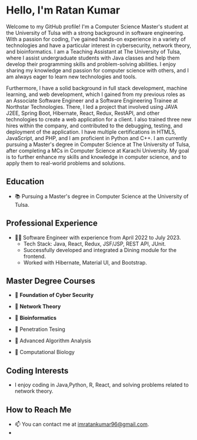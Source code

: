 # Hello, I'm Ratan Kumar

Welcome to my GitHub profile! I'm a Computer Science Master's student at the University of Tulsa with a strong background in software engineering. With a passion for coding, I've gained hands-on experience in a variety of technologies and have a particular interest in cybersecurity, network theory, and bioinformatics. I am a Teaching Assistant at The University of Tulsa, where I assist undergraduate students with Java classes and help them develop their programming skills and problem-solving abilities. I enjoy sharing my knowledge and passion for computer science with others, and I am always eager to learn new technologies and tools.

Furthermore,
I have a solid background in full stack development, machine learning, and web development, which I gained from my previous roles as an Associate Software Engineer and a Software Engineering Trainee at Northstar Technologies. There, I led a project that involved using JAVA J2EE, Spring Boot, Hibernate, React, Redux, RestAPI, and other technologies to create a web application for a client. I also trained three new hires within the company, and contributed to the debugging, testing, and deployment of the application. I have multiple certifications in HTML5, JavaScript, and PHP, and I am proficient in Python and C++. I am currently pursuing a Master's degree in Computer Science at The University of Tulsa, after completing a MCs in Computer Science at Karachi University. My goal is to further enhance my skills and knowledge in computer science, and to apply them to real-world problems and solutions.

## Education

- 📚 Pursuing a Master's degree in Computer Science at the University of Tulsa.

## Professional Experience

- 👨‍💻 Software Engineer with experience from April 2022 to July 2023.
  - Tech Stack: Java, React, Redux, JSF/JSP, REST API, JUnit.
  - Successfully developed and integrated a Dining module for the frontend.
  - Worked with Hibernate, Material UI, and Bootstrap.

## Master Degree Courses

- 📖 **Foundation of Cyber Security**
  
- 📖 **Network Theory**

- 📖 **Bioinformatics**
  
- 📖 Penetration Tesing

- 📖 Advanced Algorithm Analysis

- 📖 Computational Biology


## Coding Interests

- I enjoy coding in Java,Python, R, React, and solving problems related to network theory.

## How to Reach Me

- 📫 You can contact me at [imratankumar96@gmail.com](mailto:imratankumar96@gmail.com).
-
